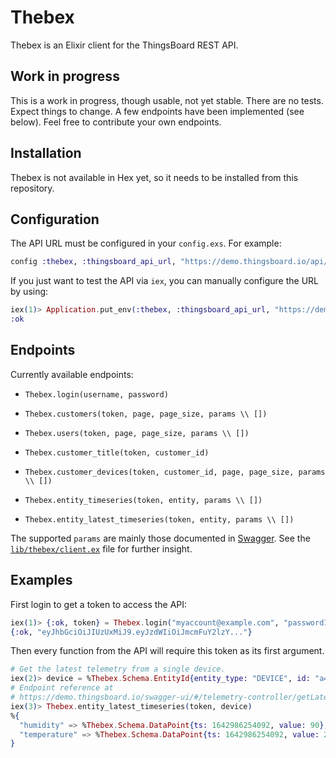 # Thebex

Thebex is an Elixir client for the ThingsBoard REST API.

## Work in progress

This is a work in progress, though usable, not yet stable. There are no tests. Expect things to change. A few endpoints have been implemented (see below). Feel free to contribute your own endpoints.

## Installation

Thebex is not available in Hex yet, so it needs to be installed from this repository.

## Configuration

The API URL must be configured in your `config.exs`. For example:

```elixir
config :thebex, :thingsboard_api_url, "https://demo.thingsboard.io/api/"
```

If you just want to test the API via `iex`, you can manually configure the URL by using:

```elixir
iex(1)> Application.put_env(:thebex, :thingsboard_api_url, "https://demo.thingsboard.io/api/")
:ok
```

## Endpoints

Currently available endpoints:

  - `Thebex.login(username, password)`

  - `Thebex.customers(token, page, page_size, params \\ [])`

  - `Thebex.users(token, page, page_size, params \\ [])`

  - `Thebex.customer_title(token, customer_id)`

  - `Thebex.customer_devices(token, customer_id, page, page_size, params \\ [])`

  - `Thebex.entity_timeseries(token, entity, params \\ [])`

  - `Thebex.entity_latest_timeseries(token, entity, params \\ [])`

The supported `params` are mainly those documented in [Swagger](https://demo.thingsboard.io/swagger-ui/#/). See the [`lib/thebex/client.ex`](https://github.com/fvicent/thebex/blob/main/lib/thebex/client.ex) file for further insight. 

## Examples

First login to get a token to access the API:

```elixir
iex(1)> {:ok, token} = Thebex.login("myaccount@example.com", "password123")
{:ok, "eyJhbGciOiJIUzUxMiJ9.eyJzdWIiOiJmcmFuY2lzY..."}
```

Then every function from the API will require this token as its first argument.

```elixir
# Get the latest telemetry from a single device.
iex(2)> device = %Thebex.Schema.EntityId{entity_type: "DEVICE", id: "a4377650..."}
# Endpoint reference at
# https://demo.thingsboard.io/swagger-ui/#/telemetry-controller/getLatestTimeseriesUsingGET
iex(3)> Thebex.entity_latest_timeseries(token, device)
%{
  "humidity" => %Thebex.Schema.DataPoint{ts: 1642986254092, value: 90},
  "temperature" => %Thebex.Schema.DataPoint{ts: 1642986254092, value: 28}
}
```
